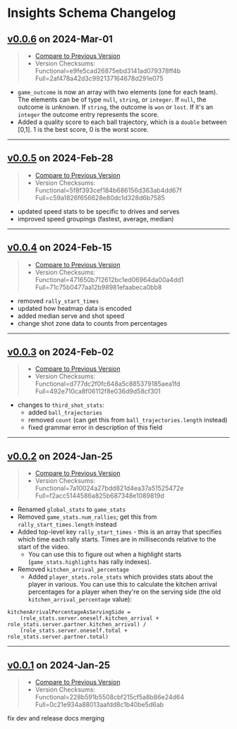 # Insights Schema Changelog

## [v0.0.6](https://github.com/pbv-public/insights/releases/tag/v0.0.6) on 2024-Mar-01
> * [Compare to Previous Version](https://github.com/pbv-public/insights/compare/v0.0.5...v0.0.6?expand=1)
> * Version Checksums: Functional=e9fe5cad26875ebd3141ad079378ff4b Full=2af478a42d3c992137164678d291e075

- `game_outcome` is now an array with two elements (one for each team). The elements can be of type `null`, `string`, or `integer`. If `null`, the outcome is unknown. If `string`, the outcome is `won` or `lost`. If it's an `integer` the outcome entry represents the score.
- Added a quality score to each ball trajectory, which is a `double` between [0,1]. 1 is the best score, 0 is the worst score.

-------------------------------------
## [v0.0.5](https://github.com/pbv-public/insights/releases/tag/v0.0.5) on 2024-Feb-28
> * [Compare to Previous Version](https://github.com/pbv-public/insights/compare/v0.0.4...v0.0.5?expand=1)
> * Version Checksums: Functional=5f8f393cef184b686156d363ab4dd67f Full=c59a1826f656628e80dc1d328d6b7585

- updated speed stats to be specific to drives and serves
- improved speed groupings (fastest, average, median)

-------------------------------------
## [v0.0.4](https://github.com/pbv-public/insights/releases/tag/v0.0.4) on 2024-Feb-15
> * [Compare to Previous Version](https://github.com/pbv-public/insights/compare/v0.0.3...v0.0.4?expand=1)
> * Version Checksums: Functional=471650b712612bc1ed06964da00a4dd1 Full=71c75b0477aa12b98981efaabeca0bb8

* removed `rally_start_times`
* updated how heatmap data is encoded
* added median serve and shot speed
* change shot zone data to counts from percentages

-------------------------------------
## [v0.0.3](https://github.com/pbv-public/insights/releases/tag/v0.0.3) on 2024-Feb-02
> * [Compare to Previous Version](https://github.com/pbv-public/insights/compare/v0.0.2...v0.0.3?expand=1)
> * Version Checksums: Functional=d777dc2f0fc648a5c885379185aea1fd Full=492e710ca8f06112f8e036d9d58cf301

* changes to `third_shot_stats`:
  * added `ball_trajectories`
  * removed `count` (can get this from `ball_trajectories.length` instead)
  * fixed grammar error in description of this field

-------------------------------------
## [v0.0.2](https://github.com/pbv-public/insights/releases/tag/v0.0.2) on 2024-Jan-25
> * [Compare to Previous Version](https://github.com/pbv-public/insights/compare/v0.0.1...v0.0.2?expand=1)
> * Version Checksums: Functional=7a10024a27bdd821d4ea37a51525472e Full=f2acc5144586a825b687348e1089819d

* Renamed `global_stats` to `game_stats`
* Removed `game_stats.num_rallies`; get this from `rally_start_times.length` instead
* Added top-level key `rally_start_times` - this is an array that specifies which time each rally starts. Times are in milliseconds relative to the start of the video.
    * You can use this to figure out when a highlight starts (`game_stats.highlights` has rally indexes).
* Removed `kitchen_arrival_percentage`
    * Added `player_stats.role_stats` which provides stats about the player in various. You can use this to calculate the kitchen arrival percentages for a player when they're on the serving side (the old `kitchen_arrival_percentage` value):

```
kitchenArrivalPercentageAsServingSide = 
    (role_stats.server.oneself.kitchen_arrival + role_stats.server.partner.kitchen_arrival) / 
    (role_stats.server.oneself.total + role_stats.server.partner.total)
```

-------------------------------------
## [v0.0.1](https://github.com/pbv-public/insights/releases/tag/v0.0.1) on 2024-Jan-25
> * [Compare to Previous Version](https://github.com/pbv-public/insights/compare/v0.0.1^...v0.0.1?expand=1)
> * Version Checksums: Functional=228b591b5508cbf215cf5a8b86e24d64 Full=0c21e934a88013aafdd8c1b40be5d6ab

fix dev and release docs merging

